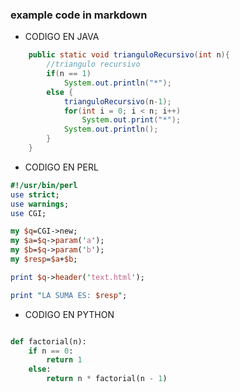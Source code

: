 ### example code in markdown

- CODIGO EN JAVA

```java
    public static void trianguloRecursivo(int n){
        //triangulo recursivo
        if(n == 1)
            System.out.println("*");
        else {
            trianguloRecursivo(n-1);
            for(int i = 0; i < n; i++)
                System.out.print("*");
            System.out.println();
        }
    }
```
- CODIGO EN PERL

```perl
#!/usr/bin/perl
use strict;
use warnings;
use CGI;

my $q=CGI->new;
my $a=$q->param('a');
my $b=$q->param('b');
my $resp=$a+$b;

print $q->header('text.html');

print "LA SUMA ES: $resp";

```

- CODIGO EN PYTHON

```python

def factorial(n):
    if n == 0:
        return 1
    else:
        return n * factorial(n - 1)
        
```
